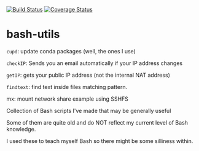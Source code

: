 [![Build Status](https://travis-ci.org/scienceopen/pybashutils.svg)](https://travis-ci.org/scienceopen/pybashutils)
[![Coverage Status](https://coveralls.io/repos/scienceopen/pybashutils/badge.svg)](https://coveralls.io/r/scienceopen/pybashutils)

bash-utils
==========

```cupd```: update conda packages (well, the ones I use)

```checkIP```: Sends you an email automatically if your IP address changes

```getIP```: gets your public IP address (not the internal NAT address)

```findtext```: find text inside files matching pattern.

mx: mount network share example using SSHFS

Collection of Bash scripts I've made that may be generally useful

Some of them are quite old and do NOT reflect my current level of Bash knowledge.

I used these to teach myself Bash so there might be some silliness within.
